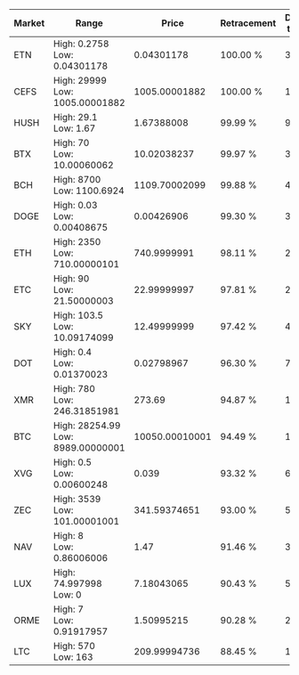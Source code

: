 | Market | Range | Price| Retracement | Doubles to 50% |
| --- | --- | --- | --- | --- |
| ETN | High: 0.2758<br />Low: 0.04301178 | 0.04301178 | 100.00 % | 3.71 |
| CEFS | High: 29999<br />Low: 1005.00001882 | 1005.00001882 | 100.00 % | 15.42 |
| HUSH | High: 29.1<br />Low: 1.67 | 1.67388008 | 99.99 % | 9.19 |
| BTX | High: 70<br />Low: 10.00060062 | 10.02038237 | 99.97 % | 3.99 |
| BCH | High: 8700<br />Low: 1100.6924 | 1109.70002099 | 99.88 % | 4.42 |
| DOGE | High: 0.03<br />Low: 0.00408675 | 0.00426906 | 99.30 % | 3.99 |
| ETH | High: 2350<br />Low: 710.00000101 | 740.9999991 | 98.11 % | 2.06 |
| ETC | High: 90<br />Low: 21.50000003 | 22.99999997 | 97.81 % | 2.42 |
| SKY | High: 103.5<br />Low: 10.09174099 | 12.49999999 | 97.42 % | 4.54 |
| DOT | High: 0.4<br />Low: 0.01370023 | 0.02798967 | 96.30 % | 7.39 |
| XMR | High: 780<br />Low: 246.31851981 | 273.69 | 94.87 % | 1.87 |
| BTC | High: 28254.99<br />Low: 8989.00000001 | 10050.00010001 | 94.49 % | 1.85 |
| XVG | High: 0.5<br />Low: 0.00600248 | 0.039 | 93.32 % | 6.49 |
| ZEC | High: 3539<br />Low: 101.00001001 | 341.59374651 | 93.00 % | 5.33 |
| NAV | High: 8<br />Low: 0.86006006 | 1.47 | 91.46 % | 3.01 |
| LUX | High: 74.997998<br />Low: 0 | 7.18043065 | 90.43 % | 5.22 |
| ORME | High: 7<br />Low: 0.91917957 | 1.50995215 | 90.28 % | 2.62 |
| LTC | High: 570<br />Low: 163 | 209.99994736 | 88.45 % | 1.75 |
